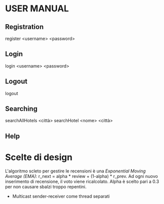 # USER MANUAL

## Registration
register &lt;username&gt; &lt;password&gt;

## Login
login &lt;username&gt; &lt;password&gt;

## Logout
logout

## Searching
searchAllHotels &lt;città&gt;
searchHotel &lt;nome&gt; &lt;città&gt;

## Help


# Scelte di design
L'algoritmo scleto per gestire le recensioni è una *Exponential Moving Average (EMA)*: r_next = alpha \* review + (1-alpha) \* r_prev.
Ad ogni nuovo inserimento di recensione, il voto viene ricalcolato. Alpha è scelto pari a 0.3 per non causare sbalzi troppo repentini.

- Multicast sender-receiver come thread separati